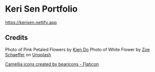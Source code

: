 # Keri Sen Portfolio
https://kerisen.netlify.app

## Credits
Photo of Pink Petaled Flowers by [Kien Do](https://unsplash.com/photos/selective-focus-photo-of-pink-petaled-flowers-NjT4O7WYmwk?utm_content=creditCopyText&utm_medium=referral&utm_source=unsplash)
Photo of White Flower by [Zoe Schaeffer](https://unsplash.com/@dirtjoy?utm_content=creditCopyText&utm_medium=referral&utm_source=unsplash) on [Unsplash](https://unsplash.com/photos/white-flower-with-green-stem-r2SY2zsBmgM?utm_content=creditCopyText&utm_medium=referral&utm_source=unsplash)
  
  
  <a href="https://www.flaticon.com/free-icons/camellia" title="camellia icons">Camellia icons created by bearicons - Flaticon</a>
